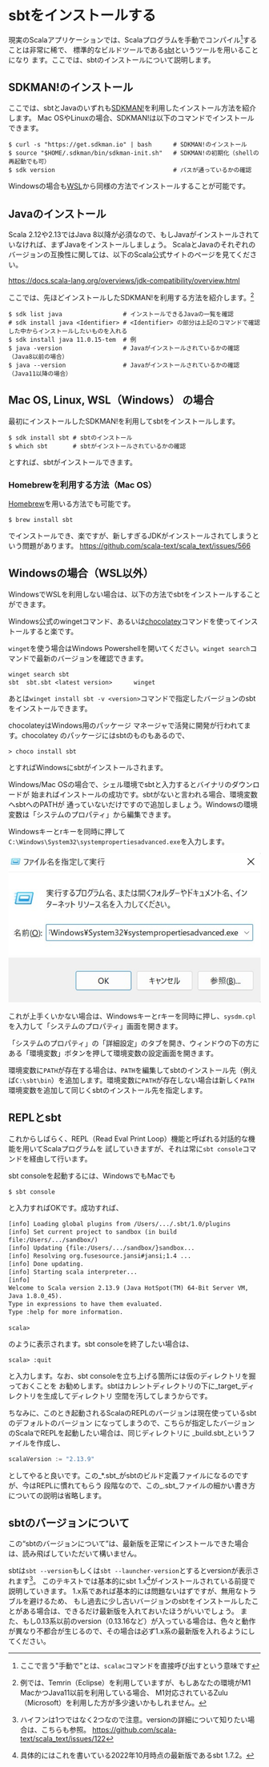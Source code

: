 # sbtをインストールする

現実のScalaアプリケーションでは、Scalaプログラムを手動でコンパイル[^scalac]することは非常に稀で、
標準的なビルドツールである[sbt](https://www.scala-sbt.org)というツールを用いることになり
ます。ここでは、sbtのインストールについて説明します。

## SDKMAN!のインストール

ここでは、sbtとJavaのいずれも[SDKMAN!](https://sdkman.io/)を利用したインストール方法を紹介します。
Mac OSやLinuxの場合、SDKMAN!は以下のコマンドでインストールできます。

```shell
$ curl -s "https://get.sdkman.io" | bash      # SDKMAN!のインストール
$ source "$HOME/.sdkman/bin/sdkman-init.sh"   # SDKMAN!の初期化（shellの再起動でも可）
$ sdk version                                 # パスが通っているかの確認
```

Windowsの場合も[WSL](https://docs.microsoft.com/en-us/windows/wsl/install)から同様の方法でインストールすることが可能です。

## Javaのインストール

Scala 2.12や2.13ではJava 8以降が必須なので、もしJavaがインストールされていなければ、まずJavaをインストールしましょう。
ScalaとJavaのそれぞれのバージョンの互換性に関しては、以下のScala公式サイトのページを見てください。

https://docs.scala-lang.org/overviews/jdk-compatibility/overview.html

ここでは、先ほどインストールしたSDKMAN!を利用する方法を紹介します。[^m1mac-jdk]

```shell
$ sdk list java                 # インストールできるJavaの一覧を確認
# sdk install java <Identifier> # <Identifier> の部分は上記のコマンドで確認した中からインストールしたいものを入れる
$ sdk install java 11.0.15-tem  # 例
$ java -version                 # Javaがインストールされているかの確認（Java8以前の場合）
$ java --version                # Javaがインストールされているかの確認（Java11以降の場合）
```

## Mac OS, Linux, WSL（Windows） の場合

最初にインストールしたSDKMAN!を利用してsbtをインストールします。

```shell
$ sdk install sbt # sbtのインストール
$ which sbt       # sbtがインストールされているかの確認
```

とすれば、sbtがインストールできます。

### Homebrewを利用する方法（Mac OS）

[Homebrew](https://brew.sh/index_ja.html)を用いる方法でも可能です。

```shell
$ brew install sbt
```

でインストールでき、楽ですが、新しすぎるJDKがインストールされてしまうという問題があります。 https://github.com/scala-text/scala_text/issues/566

## Windowsの場合（WSL以外）

WindowsでWSLを利用しない場合は、以下の方法でsbtをインストールすることができます。

Windows公式のwingetコマンド、あるいは[chocolatey](https://chocolatey.org/)コマンドを使ってインストールすると楽です。

`winget`を使う場合はWindows Powershellを開いてください。`winget search`コマンドで最新のバージョンを確認できます。 

```
winget search sbt
sbt  sbt.sbt <latest version>      winget
```

あとは`winget install sbt -v <version>`コマンドで指定したバージョンのsbtをインストールできます。

chocolateyはWindows用のパッケージ マネージャで活発に開発が行われてます。chocolatey
のパッケージにはsbtのものもあるので、

```
> choco install sbt
```

とすればWindowsにsbtがインストールされます。

Windows/Mac OSの場合で、シェル環境でsbtと入力するとバイナリのダウンロードが
始まればインストールの成功です。sbtがないと言われる場合、環境変数へsbtへのPATHが
通っていないだけですので追加しましょう。Windowsの環境変数は「システムのプロパティ」から編集できます。

Windowsキーとrキーを同時に押して`C:\Windows\System32\systempropertiesadvanced.exe`を入力します。

![環境変数の設定ショートカット](img/sysprops.jpg)


これが上手くいかない場合は、Windowsキーとrキーを同時に押し、`sysdm.cpl`を入力して「システムのプロパティ」画面を開きます。

「システムのプロパティ」の「詳細設定」のタブを開き、ウィンドウの下の方にある「環境変数」ボタンを押して環境変数の設定画面を開きます。

環境変数に`PATH`が存在する場合は、`PATH`を編集してsbtのインストール先（例えば`C:\sbt\bin`）を追加します。環境変数に`PATH`が存在しない場合は新しく`PATH`環境変数を追加して同じくsbtのインストール先を指定します。

## REPLとsbt

これからしばらく、REPL（Read Eval Print Loop）機能と呼ばれる対話的な機能を用いてScalaプログラムを
試していきますが、それは常に`sbt console`コマンドを経由して行います。

sbt consoleを起動するには、WindowsでもMacでも

```
$ sbt console
```

と入力すればOKです。成功すれば、

```
[info] Loading global plugins from /Users/.../.sbt/1.0/plugins
[info] Set current project to sandbox (in build file:/Users/.../sandbox/)
[info] Updating {file:/Users/.../sandbox/}sandbox...
[info] Resolving org.fusesource.jansi#jansi;1.4 ...
[info] Done updating.
[info] Starting scala interpreter...
[info] 
Welcome to Scala version 2.13.9 (Java HotSpot(TM) 64-Bit Server VM, Java 1.8.0_45).
Type in expressions to have them evaluated.
Type :help for more information.

scala> 

```

のように表示されます。sbt consoleを終了したい場合は、

```
scala> :quit
```

と入力します。なお、sbt consoleを立ち上げる箇所には仮のディレクトリを掘っておくことを
お勧めします。sbtはカレントディレクトリの下に_target_ディレクトリを生成してディレクトリ
空間を汚してしまうからです。

ちなみに、このとき起動されるScalaのREPLのバージョンは現在使っているsbtのデフォルトのバージョン
になってしまうので、こちらが指定したバージョンのScalaでREPLを起動したい場合は、同じディレクトリに
_build.sbt_というファイルを作成し、

```scala
scalaVersion := "2.13.9"
```

としてやると良いです。この_*.sbt_がsbtのビルド定義ファイルになるのですが、今はREPLに慣れてもらう
段階なので、この_.sbt_ファイルの細かい書き方についての説明は省略します。


## sbtのバージョンについて

この“sbtのバージョンについて”は、最新版を正常にインストールできた場合は、読み飛ばしていただいて構いません。

sbtは`sbt --version`もしくは`sbt --launcher-version`とするとversionが表示されます[^hyphen]。
このテキストでは基本的にsbt 1.x[^latest]がインストールされている前提で説明していきます。
1.x系であれば基本的には問題ないはずですが、無用なトラブルを避けるため、
もし過去に少し古いバージョンのsbtをインストールしたことがある場合は、できるだけ最新版を入れておいたほうがいいでしょう。
また、もし0.13系以前のversion（0.13.16など）が入っている場合は、色々と動作が異なり不都合が生じるので、その場合は必ず1.x系の最新版を入れるようにしてください。


[^scalac]: ここで言う"手動で"とは、`scalac`コマンドを直接呼び出すという意味です

[^m1mac-jdk]: 例では、Temrin（Eclipse）を利用していますが、もしあなたの環境がM1 MacかつJava11以前を利用している場合、 M1対応されているZulu（Microsoft）を利用した方が多少速いかもしれません。

[^hyphen]: ハイフンは1つではなく2つなので注意。versionの詳細について知りたい場合は、こちらも参照。 https://github.com/scala-text/scala_text/issues/122

[^latest]: 具体的にはこれを書いている2022年10月時点の最新版であるsbt 1.7.2。
